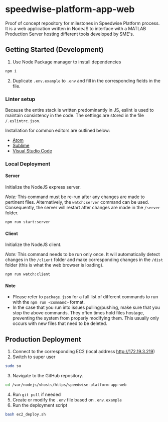 # speedwise-platform-app-web

Proof of concept repository for milestones in Speedwise Platform process. It is a web application written in NodeJS to interface with a MATLAB Production Server hosting different tools developed by SME's.

## Getting Started (Development)
1. Use Node Package manager to install dependencies
```bash
npm i
```
2. Duplicate `.env.example` to `.env` and fill in the corresponding fields in the file.

### Linter setup
Because the entire stack is written predominantly in JS, eslint is used to maintain consistency in the code. The settings are stored in the file `/.eslintrc.json`.

Installation for common editors are outlined below:
- [Atom](https://atom.io/packages/linter-eslint)
- [Sublime](https://packagecontrol.io/packages/ESLint)
- [Visual Studio Code](https://marketplace.visualstudio.com/items?itemName=dbaeumer.vscode-eslint)

### Local Deployment
#### Server
Initialize the NodeJS express server.

_Note:_ This command must be re-run after any changes are made to pertinent files. Alternatively, the `watch:server` command can be used. Consequently, the server will restart after changes are made in the `/server` folder.
```bash
npm run start:server
```

#### Client
Initialize the NodeJS client.

_Note:_ This command needs to be run only once. It will automatically detect changes in the `/client` folder and make corresponding changes in the `/dist` folder (this is what the web browser is loading).
```bash
npm run watch:client
```

#### Note
- Please refer to `package.json` for a full list of different commands to run with the `npm run <command>` format.
- In the case that you run into issues pulling/pushing, make sure that you stop the above commands. They often times hold files hostage, preventing the system from properly modifying them. This usually only occurs with new files that need to be deleted.

## Production Deployment
1. Connect to the corresponding EC2 (local address http://172.19.3.219)
2. Switch to super user
```bash
sudo su
```
3. Navigate to the GitHub repository.
```bash
cd /var/nodejs/vhosts/https/speedwise-platform-app-web
```
4. Run `git pull` if needed
5. Create or modify the `.env` file based on `.env.example`
6. Run the deployment script
```bash
bash ec2_deploy.sh
```
